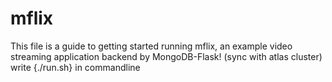 # mflix

This file is a guide to getting started running mflix, an example video
streaming application backend by MongoDB-Flask! (sync with atlas cluster)
write 
{./run.sh}
in commandline

